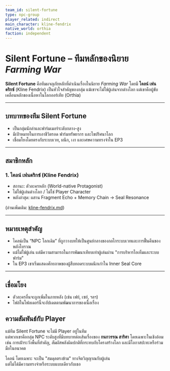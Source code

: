 ```yaml
---
team_id: silent-fortune
type: npc-group
player_related: indirect
main_character: kline-fendrix
native_world: orthia
faction: independent
---
```


# Silent Fortune – ทีมหลักของนิยาย *Farming War*

**Silent Fortune** คือทีมผจญภัยหลักที่ดำเนินเรื่องในนิยาย *Farming War* โดยมี **ไคลน์ เฟนดริกซ์** (Kline Fendrix) เป็นหัวใจสำคัญของกลุ่ม แม้เขาจะไม่ใช่ผู้เล่นจากต่างโลก แต่เขาคือผู้ขับเคลื่อนหลักของเนื้อหาในโลกออร์เทีย (Orthia)

---

## บทบาทของทีม Silent Fortune
- เป็นกลุ่มนักล่าและฟาร์มเมอร์ระดับกลาง-สูง
- มีเป้าหมายในการเอาชีวิตรอด ฟาร์มทรัพยากร และไขปริศนาโลก
- เชื่อมโยงโดยตรงกับระบบเวท, ผนึก, เงา และเศษความทรงจำใน EP3

---

## สมาชิกหลัก

### 1. **ไคลน์ เฟนดริกซ์ (Kline Fendrix)**
- สถานะ: ตัวละครหลัก (World-native Protagonist)
- ไม่ใช่ผู้เล่นต่างโลก / ไม่ใช่ Player Character
- พลังล่าสุด: ผสาน Fragment Echo + Memory Chain → Seal Resonance

(อ่านเพิ่มเติม: [kline-fendrix.md](./kline-fendrix.md))

---

## หมายเหตุสำคัญ

- ไคลน์เป็น “NPC โลกเดิม” ที่ถูกวางบทให้เป็นศูนย์กลางของกลไกระบบเวทและการฟื้นคืนของพลังโบราณ
- แม้ไม่ใช่ผู้เล่น แต่มีความสามารถในการพัฒนาเทียบเท่าผู้เล่นผ่าน "การบริหารไอเท็มและระบบฟาร์ม"
- ใน EP3 เขาเริ่มแสดงศักยภาพของผู้สืบทอดระบบผนึกเก่าใน Inner Seal Core

---

## เชื่อมโยง
- ตัวละครอื่นจะถูกเพิ่มในภายหลัง (เช่น เฟย์, เซย์, ฯลฯ)
- ไฟล์ในโฟลเดอร์นี้จะอัปเดตตามพัฒนาการของเนื้อเรื่อง

## ความสัมพันธ์กับ Player

แม้ทีม Silent Fortune จะไม่มี Player อยู่ในทีม  
แต่พวกเขาคือกลุ่ม NPC ระดับสูงที่มีบทบาทต่อเส้นเรื่องของ **กนกวรรณ สาริศา** โดยเฉพาะในเชิงอ้อม เช่น การเฝ้าระวังพื้นที่สำคัญ, สัมผัสพลังผิดปกติที่กระทบกับโครงสร้างโลก และมีโอกาสปะทะหรือร่วมมือในอนาคต

ไคลน์ โดยเฉพาะ จะเป็น "สมดุลตรงข้าม" ทางจิตวิญญาณกับผู้เล่น  
แต่ไม่ได้มีความทรงจำหรือระบบแบบเดียวกับเธอ

